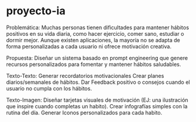 ﻿# proyecto-ia


Problemática:
Muchas personas tienen dificultades para mantener hábitos positivos en su vida
diaria, como hacer ejercicio, comer sano, estudiar o dormir mejor. Aunque existen
aplicaciones, la mayoría no se adapta de forma personalizadas a cada usuario ni
ofrece motivación creativa.

Propuesta:
Diseñar un sistema basado en prompt engineering que genere recursos
personalizados para fomentar y mantener hábitos saludables.

Texto-Texto:
Generar recordatorios motivacionales
Crear planes diarios/semanales de hábitos.
Dar Feedback positivo o consejos cuando el usuario no cumpla con los hábitos.

Texto-Imagen:
Diseñar tarjetas visuales de motivación (EJ: una ilustración que inspire cuando
completas un habito).
Crear infografías simples con la rutina del día.
Generar Iconos personalizados para cada habito.

